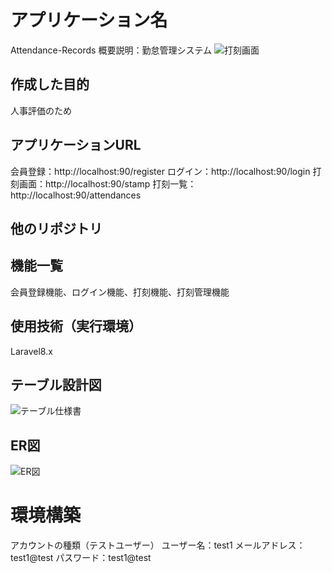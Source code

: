# アプリケーション名
Attendance-Records
概要説明：勤怠管理システム
![打刻画面](User/rino/Desktop/打刻画面png "打刻画面")

## 作成した目的
人事評価のため

## アプリケーションURL
会員登録：http://localhost:90/register
ログイン：http://localhost:90/login
打刻画面：http://localhost:90/stamp
打刻一覧：http://localhost:90/attendances

## 他のリポジトリ

## 機能一覧
会員登録機能、ログイン機能、打刻機能、打刻管理機能

## 使用技術（実行環境）
Laravel8.x

## テーブル設計図
![テーブル仕様書](User/rino/Desktop/テーブル仕様書png "テーブル仕様書")

## ER図
![ER図](User/rino/Desktop/ER図png "ER図")

# 環境構築
アカウントの種類（テストユーザー）
ユーザー名：test1
メールアドレス：test1@test
パスワード：test1@test